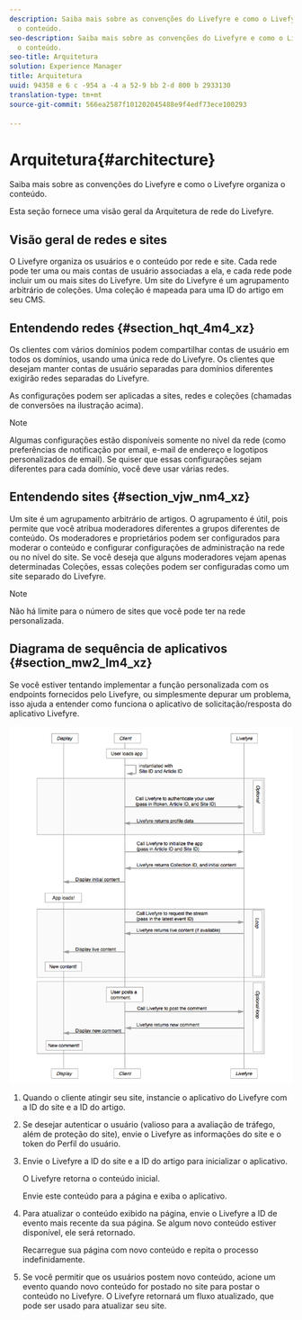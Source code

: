 ```yaml
---
description: Saiba mais sobre as convenções do Livefyre e como o Livefyre organiza
  o conteúdo.
seo-description: Saiba mais sobre as convenções do Livefyre e como o Livefyre organiza
  o conteúdo.
seo-title: Arquitetura
solution: Experience Manager
title: Arquitetura
uuid: 94358 e 6 c -954 a -4 a 52-9 bb 2-d 800 b 2933130
translation-type: tm+mt
source-git-commit: 566ea2587f101202045488e9f4edf73ece100293

---
```



# Arquitetura{#architecture}

Saiba mais sobre as convenções do Livefyre e como o Livefyre organiza o conteúdo.

Esta seção fornece uma visão geral da Arquitetura de rede do Livefyre.

## Visão geral de redes e sites

O Livefyre organiza os usuários e o conteúdo por rede e site. Cada rede pode ter uma ou mais contas de usuário associadas a ela, e cada rede pode incluir um ou mais sites do Livefyre. Um site do Livefyre é um agrupamento arbitrário de coleções. Uma coleção é mapeada para uma ID do artigo em seu CMS.

## Entendendo redes {#section_hqt_4m4_xz}

Os clientes com vários domínios podem compartilhar contas de usuário em todos os domínios, usando uma única rede do Livefyre. Os clientes que desejam manter contas de usuário separadas para domínios diferentes exigirão redes separadas do Livefyre.

As configurações podem ser aplicadas a sites, redes e coleções (chamadas de conversões na ilustração acima).

>[!NOTE]
>
>Algumas configurações estão disponíveis somente no nível da rede (como preferências de notificação por email, e-mail de endereço e logotipos personalizados de email). Se quiser que essas configurações sejam diferentes para cada domínio, você deve usar várias redes.

## Entendendo sites {#section_vjw_nm4_xz}

Um site é um agrupamento arbitrário de artigos. O agrupamento é útil, pois permite que você atribua moderadores diferentes a grupos diferentes de conteúdo. Os moderadores e proprietários podem ser configurados para moderar o conteúdo e configurar configurações de administração na rede ou no nível do site. Se você deseja que alguns moderadores vejam apenas determinadas Coleções, essas coleções podem ser configuradas como um site separado do Livefyre.

>[!NOTE]
>
>Não há limite para o número de sites que você pode ter na rede personalizada.

## Diagrama de sequência de aplicativos {#section_mw2_lm4_xz}

Se você estiver tentando implementar a função personalizada com os endpoints fornecidos pelo Livefyre, ou simplesmente depurar um problema, isso ajuda a entender como funciona o aplicativo de solicitação/resposta do aplicativo Livefyre.

![](assets/appsequencediagram.png)

1. Quando o cliente atingir seu site, instancie o aplicativo do Livefyre com a ID do site e a ID do artigo.
1. Se desejar autenticar o usuário (valioso para a avaliação de tráfego, além de proteção do site), envie o Livefyre as informações do site e o token do Perfil do usuário.
1. Envie o Livefyre a ID do site e a ID do artigo para inicializar o aplicativo.

   O Livefyre retorna o conteúdo inicial.

   Envie este conteúdo para a página e exiba o aplicativo.

1. Para atualizar o conteúdo exibido na página, envie o Livefyre a ID de evento mais recente da sua página. Se algum novo conteúdo estiver disponível, ele será retornado.

   Recarregue sua página com novo conteúdo e repita o processo indefinidamente.

1. Se você permitir que os usuários postem novo conteúdo, acione um evento quando novo conteúdo for postado no site para postar o conteúdo no Livefyre. O Livefyre retornará um fluxo atualizado, que pode ser usado para atualizar seu site.
